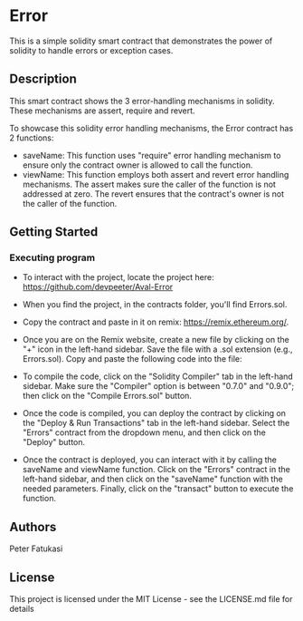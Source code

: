 # Error
This is a simple solidity smart contract that demonstrates the power of solidity to handle errors or exception cases. 

## Description
This smart contract shows the 3 error-handling mechanisms in solidity. These mechanisms are assert, require and revert.

To showcase this solidity error handling mechanisms, the Error contract has 2 functions:

- saveName: This function uses "require" error handling mechanism to ensure only the contract owner is allowed to call the function.
- viewName: This function employs both assert and revert error handling mechanisms. 
    The assert makes sure the caller of the function is not addressed at zero.
    The revert ensures that the contract's owner is not the caller of the function.

## Getting Started
### Executing program

- To interact with the project, locate the project here: https://github.com/devpeeter/Aval-Error
- When you find the project, in the contracts folder, you'll find Errors.sol.
- Copy the contract and paste in it on remix: https://remix.ethereum.org/.
- Once you are on the Remix website, create a new file by clicking on the "+" icon in the left-hand sidebar. Save the file with a .sol extension (e.g., Errors.sol). Copy and paste the following code into the file:
- To compile the code, click on the "Solidity Compiler" tab in the left-hand sidebar. Make sure the "Compiler" option is between "0.7.0"  and "0.9.0";  then click on the "Compile Errors.sol" button.
- Once the code is compiled, you can deploy the contract by clicking on the "Deploy & Run Transactions" tab in the left-hand sidebar. Select the "Errors" contract from the dropdown menu, and then click on the "Deploy" button.

- Once the contract is deployed, you can interact with it by calling the saveName and viewName function. Click on the "Errors" contract in the left-hand sidebar, and then click on the "saveName" function with the needed parameters. Finally, click on the "transact" button to execute the function.

## Authors
Peter Fatukasi

## License
This project is licensed under the MIT License - see the LICENSE.md file for details
